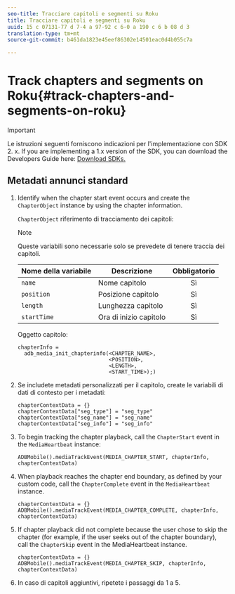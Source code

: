 ```yaml
---
seo-title: Tracciare capitoli e segmenti su Roku
title: Tracciare capitoli e segmenti su Roku
uuid: 15 c 07131-77 d 7-4 a 97-92 c 6-0 a 190 c 6 b 08 d 3
translation-type: tm+mt
source-git-commit: b461da1823e45eef86302e14501eac0d4b055c7a

---
```



# Track chapters and segments on Roku{#track-chapters-and-segments-on-roku}

>[!IMPORTANT]
>
>Le istruzioni seguenti forniscono indicazioni per l'implementazione con SDK 2. x. If you are implementing a 1.x version of the SDK, you can download the Developers Guide here: [Download SDKs.](../../sdk-implement/download-sdks.md)

## Metadati annunci standard

1. Identify when the chapter start event occurs and create the `ChapterObject` instance by using the chapter information.

   `ChapterObject` riferimento di tracciamento dei capitoli:

   >[!NOTE]
   >
   >Queste variabili sono necessarie solo se prevedete di tenere traccia dei capitoli.

   | Nome della variabile | Descrizione | Obbligatorio |
   | --- | --- | :---: |
   | `name` | Nome capitolo | Sì |
   | `position` | Posizione capitolo | Sì |
   | `length` | Lunghezza capitolo | Sì |
   | `startTime` | Ora di inizio capitolo | Sì |

   Oggetto capitolo:

   ```
   chapterInfo =  
     adb_media_init_chapterinfo(<CHAPTER_NAME>,  
                                <POSITION>,  
                                <LENGTH>,  
                                <START_TIME>);)
   ```

1. Se includete metadati personalizzati per il capitolo, create le variabili di dati di contesto per i metadati:

   ```
   chapterContextData = {} 
   chapterContextData["seg_type"] = "seg_type" 
   chapterContextData["seg_name"] = "seg_name" 
   chapterContextData["seg_info"] = "seg_info"
   ```

1. To begin tracking the chapter playback, call the `ChapterStart` event in the `MediaHeartbeat` instance:

   ```
   ADBMobile().mediaTrackEvent(MEDIA_CHAPTER_START, chapterInfo, chapterContextData)
   ```

1. When playback reaches the chapter end boundary, as defined by your custom code, call the `ChapterComplete` event in the `MediaHeartbeat` instance.

   ```
   chapterContextData = {} 
   ADBMobile().mediaTrackEvent(MEDIA_CHAPTER_COMPLETE, chapterInfo, chapterContextData)
   ```

1. If chapter playback did not complete because the user chose to skip the chapter (for example, if the user seeks out of the chapter boundary), call the `ChapterSkip` event in the MediaHeartbeat instance.

   ```
   chapterContextData = {} 
   ADBMobile().mediaTrackEvent(MEDIA_CHAPTER_SKIP, chapterInfo, chapterContextData)
   ```

1. In caso di capitoli aggiuntivi, ripetete i passaggi da 1 a 5.

